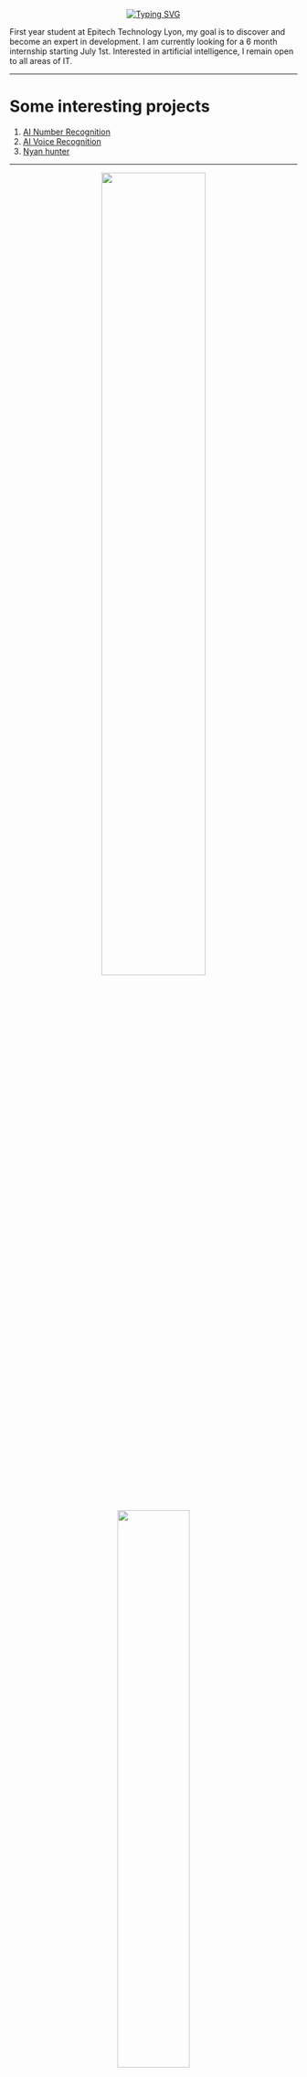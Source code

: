 <p align='center'>
  <a href="https://git.io/typing-svg"><img src="https://readme-typing-svg.demolab.com?font=Fira+Code&duration=2000&pause=1000&color=0A51A1&background=93FF3000&center=true&vCenter=true&multiline=true&width=550&height=100&lines=First+Year+Student+at+Epitech+Technology;R&D+Developer+at+PoC+Innovation;    About+me%3A" alt="Typing SVG" /></a><br/>
</p>

First year student at Epitech Technology Lyon, my goal is to discover and become an expert in development. 
I am currently looking for a 6 month internship starting July 1st. Interested in artificial intelligence, I remain open to all areas of IT.

-----

# Some interesting projects
1. [AI Number Recognition](https://github.com/Mael-RABOT/AI_number_recognition)
1. [AI Voice Recognition](https://github.com/Mael-RABOT/AttentionSolMouille)
2. [Nyan hunter](https://github.com/Mael-RABOT/nyan_hunter)

-----
<p align='center'>
  <img src="https://github-readme-stats.vercel.app/api?username=Mael-RABOT&show_icons=true&count_private=true&theme=nord" width="60%" />
  <br/>
  <img src="https://github-readme-stats.vercel.app/api/top-langs/?username=Mael-RABOT&theme=nord&layout=compact&langs_count=6" width="50%" />
  <br/>
  <img src="https://newsroom.ionis-group.com/wp-content/uploads/2021/10/EPITECH-TECHNOLOGY-QUADRI-2021.png" alt="Epitech Technology Logo" title="Epitech Technology Logo" width=300 height=100>
</p>

